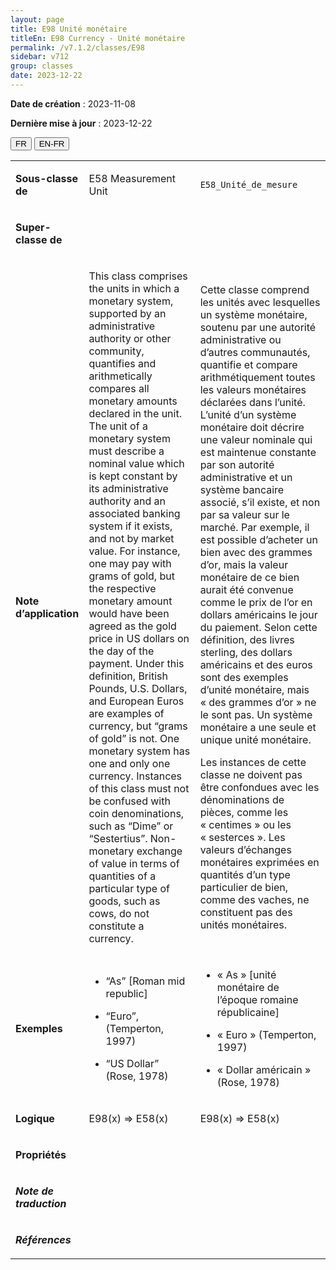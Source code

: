 ```yaml
---
layout: page
title: E98 Unité monétaire
titleEn: E98 Currency - Unité monétaire
permalink: /v7.1.2/classes/E98
sidebar: v712
group: classes
date: 2023-12-22
---
```


**Date de création** : 2023-11-08

**Dernière mise à jour** : 2023-12-22

<div class="lang-buttons">
 <button id="fr" class="activate">FR</button>
 <button id="en-fr">EN-FR</button>
</div>

<table>
<tbody>
<tr>
<td><p><strong>Sous-classe de</strong></p></td>
<td class="en">
<p>E58 Measurement Unit</p>
</td>
<td>
<p><code class="language-plaintext highlighter-rouge">E58_Unité_de_mesure</code></p>
</td>
</tr>
<tr>
<td><p><strong>Super-classe de</strong></p></td>
<td class="en">
</td>
<td>
</td>
</tr>
<tr>
<td><p><strong>Note d’application</strong></p></td>
<td class="en">
<p>This class comprises the units in which a monetary system, supported by an administrative authority or other community, quantifies and arithmetically compares all monetary amounts declared in the unit. The unit of a monetary system must describe a nominal value which is kept constant by its administrative authority and an associated banking system if it exists, and not by market value. For instance, one may pay with grams of gold, but the respective monetary amount would have been agreed as the gold price in US dollars on the day of the payment. Under this definition, British Pounds, U.S. Dollars, and European Euros are examples of currency, but “grams of gold” is not. One monetary system has one and only one currency. Instances of this class must not be confused with coin denominations, such as “Dime” or “Sestertius”. Non-monetary exchange of value in terms of quantities of a particular type of goods, such as cows, do not constitute a currency.</p>
</td>
<td>
<p>Cette classe comprend les unités avec lesquelles un système monétaire, soutenu par une autorité administrative ou d’autres communautés, quantifie et compare arithmétiquement toutes les valeurs monétaires déclarées dans l’unité. L’unité d’un système monétaire doit décrire une valeur nominale qui est maintenue constante par son autorité administrative et un système bancaire associé, s’il existe, et non par sa valeur sur le marché. Par exemple, il est possible d’acheter un bien avec des grammes d’or, mais la valeur monétaire de ce bien aurait été convenue comme le prix de l’or en dollars américains le jour du paiement. Selon cette définition, des livres sterling, des dollars américains et des euros sont des exemples d’unité monétaire, mais « des grammes d’or » ne le sont pas. Un système monétaire a une seule et unique unité monétaire.</p>
<p>Les instances de cette classe ne doivent pas être confondues avec les dénominations de pièces, comme les « centimes » ou les « sesterces ». Les valeurs d’échanges monétaires exprimées en quantités d’un type particulier de bien, comme des vaches, ne constituent pas des unités monétaires.</p>
</td>
</tr>
<tr>
<td><p><strong>Exemples</strong></p></td>
<td class="en">
<ul>
<li><p>“As” [Roman mid republic]</p>
</li>
<li><p>“Euro”, (Temperton, 1997)</p>
</li>
<li><p>“US Dollar” (Rose, 1978)</p>
</li>
</ul>
</td>
<td>
<ul>
<li><p>« As » [unité monétaire de l’époque romaine républicaine]</p>
</li>
<li><p>« Euro » (Temperton, 1997)</p>
</li>
<li><p>« Dollar américain » (Rose, 1978)</p>
</li>
</ul>
</td>
</tr>
<tr>
<td><p><strong>Logique</strong></p></td>
<td class="en">
<p>E98(x) ⇒ E58(x)</p>
</td>
<td>
<p>E98(x) ⇒ E58(x)</p>
</td>
</tr>
<tr>
<td><p><strong>Propriétés</strong></p></td>
<td class="en">
</td>
<td>
</td>
</tr>
<tr>
<td><p><strong><em>Note de traduction</em></strong></p></td>
<td colspan="2">
</td>
</tr>
<tr>
<td><p><strong><em>Références</em></strong></p></td>
<td colspan="2">
<p><em></em></p>
</td>
</tr>
</tbody>
</table>

